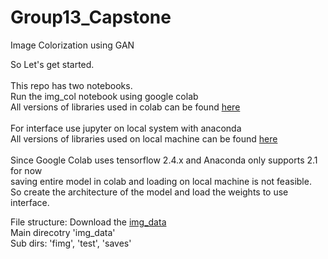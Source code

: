# Group13_Capstone
Image Colorization using GAN
<br />

So Let's get started.
<br /><br />
This repo has two notebooks.
<br />
Run the img_col notebook using google colab
<br />
All versions of libraries used in colab can be found [here](https://github.com/BitsOfPaper/Group13_Capstone/blob/main/requirements)
<br /><br />
For interface use jupyter on local system with anaconda
<br />
All versions of libraries used on local machine can be found [here](https://github.com/BitsOfPaper/Group13_Capstone/blob/main/requirements)
<br /><br />
Since Google Colab uses tensorflow 2.4.x and Anaconda only supports 2.1 for now
<br />saving entire model in colab and loading on local machine is not feasible.
<br />So create the architecture of the model and load the weights to use interface.


File structure:
Download the [img_data](https://drive.google.com/file/d/1Mdn2RZhA0CXXLU06KMlq_QCtCKf6D5Rn/view?usp=sharing)
<br />Main direcotry 'img_data'
<br />Sub dirs: 'fimg', 'test', 'saves'

